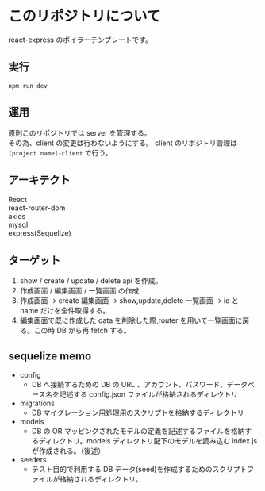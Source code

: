 # このリポジトリについて

react-express のボイラーテンプレートです。

## 実行

`npm run dev`

## 運用

原則このリポジトリでは server を管理する。<br/>
その為、client の変更は行わないようにする。
client のリポジトリ管理は `[project name]-client` で行う。

## アーキテクト

React<br/>
react-router-dom<br/>
axios<br/>
mysql<br/>
express(Sequelize)<br/>

## ターゲット

1. show / create / update / delete api を作成。
2. 作成画面 / 編集画面 / 一覧画面 の作成
3. 作成画面 → create 編集画面 → show,update,delete 一覧画面 → id と name だけを全件取得する。
4. 編集画面で既に作成した data を削除した際,router を用いて一覧画面に戻る。この時 DB から再 fetch する。

## sequelize memo

- config
  - DB へ接続するための DB の URL 、アカウント、パスワード、データベース名を記述する config.json ファイルが格納されるディレクトリ
- migrations
  - DB マイグレーション用処理用のスクリプトを格納するディレクトリ
- models
  - DB の OR マッピングされたモデルの定義を記述するファイルを格納するディレクトリ。models ディレクトリ配下のモデルを読み込む index.js が作成される。（後述）
- seeders
  - テスト目的で利用する DB データ(seed)を作成するためのスクリプトファイルが格納されるディレクトリ。
